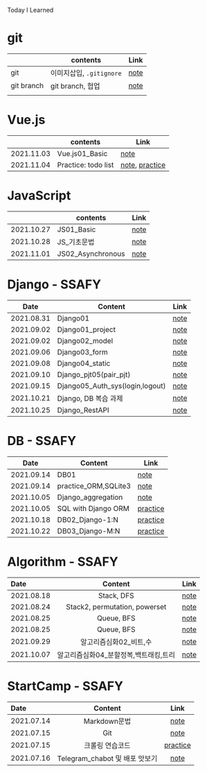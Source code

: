 Today I Learned

# git

|            | contents                 | Link                      |
| ---------- | ------------------------ | ------------------------- |
| git        | 이미지삽입, `.gitignore` | [note](./note/note.md)  |
| git branch | git branch, 협업         | [note](./note/gitbranch.md) |
|            |                          |                           |


# Vue.js

|            | contents                 | Link                      |
| ---------- | ------------------------ | ------------------------- |
| 2021.11.03 | Vue.js01_Basic | [note](./note/Vue01.md)      |
| 2021.11.04 | Practice: todo list |[note](./note/Vue02_Workshop.md), [practice](./practice/Vue_02_Workshop.html)      |



# JavaScript

|            | contents                 | Link                      |
| ---------- | ------------------------ | ------------------------- |
| 2021.10.27 | JS01_Basic | [note](./note/JS01.md)      |
| 2021.10.28 | JS_기초문법 | [note](./note/JS_Basic.md) |
| 2021.11.01 | JS02_Asynchronous | [note](./note/JS02.md) |





# Django - SSAFY

| Date       | Content        | Link                   |
| ---------- | -------------- | ---------------------- |
| 2021.08.31 | Django01       | [note](./note/장고.md)   |
| 2021.09.02 | Django01_project | [note](./note/210902_장고실습.md) |
| 2021.09.02 | Django02_model | [note](./note/장고02.md) |
| 2021.09.06 | Django03_form | [note](./note/장고03.md) |
| 2021.09.08 | Django04_static | [note](./note/장고04.md) |
| 2021.09.10 | Django_pjt05(pair_pjt) | [note](./note/장고_pjt05.md) |
| 2021.09.15 | Django05_Auth_sys(login,logout) | [note](./note/장고05_01.md)|
| 2021.10.21 | Django, DB 복습 과제 | [note](./note/db_05_homework)|
| 2021.10.25 | Django_RestAPI | [note](./note/장고_restapi.md)|

# DB - SSAFY

| Date       | Content        | Link                   |
| ---------- | -------------- | ---------------------- |
| 2021.09.14 | DB01       | [note](./note/DB01.md) |
| 2021.09.14 | practice_ORM,SQLite3       | [note](./note/db_01_WS.md) |
| 2021.10.05 | Django_aggregation| [note](./note/Django_aggregation.md) |
| 2021.10.05 | SQL with Django ORM| [practice](./practice/orm/SQL_ORM.md) |
| 2021.10.18 | DB02_Django-1:N | [practice](./practice/orm/DB02.md) |
| 2021.10.22 | DB03_Django-M:N | [practice](./practice/orm/DB03.md) |
# Algorithm - SSAFY

| Date       |            Content            |           Link          |
| :--------- | :---------------------------: | :-----------------------:|
| 2021.08.18 |          Stack, DFS           |   [note](./note/stack.md)  |
| 2021.08.24 | Stack2, permutation, powerset |  [note](./note/stack2.md)  |
| 2021.08.25 |          Queue, BFS           | [note](./note/Queue,BFS.md)|
| 2021.08.25 |          Queue, BFS           | [note](./note/Queue,BFS.md)|
| 2021.09.29 |          알고리즘심화02_비트,수         | [note](./note/알고리즘심화02_start.md)|
| 2021.10.07 |          알고리즘심화04_분할정복,백트래킹,트리  | [note](./note/알고리즘심화04_분할정복,백트래킹.md)|



# StartCamp - SSAFY 

| Date       |            Content             |               Link               |
| :--------- | :----------------------------: | :------------------------------: |
| 2021.07.14 |          Markdown문법          |   [note](./note/markdown안내.md)   |
| 2021.07.15 |              Git               |       [note](./note/git.md)        |
| 2021.07.15 |        크롤링 연습코드         |     [practice](./python_crawling)      |
| 2021.07.16 | Telegram_chabot 및 배포 맛보기 | [note](./note/telegram봇만들기.md) |

